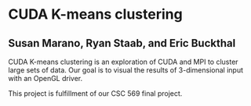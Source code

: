 CUDA K-means clustering
=======================

Susan Marano, Ryan Staab, and Eric Buckthal
-------------------------------------------

CUDA K-means clustering is an exploration of CUDA and MPI to cluster large sets of data. Our goal is to visual the results of 3-dimensional input with an OpenGL driver. 

This project is fulfillment of our CSC 569 final project.
